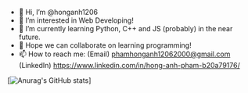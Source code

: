 - 👋 Hi, I’m @honganh1206
- 👀 I’m interested in Web Developing!
- 🌱 I’m currently learning Python, C++ and JS (probably) in the near future.
- 💞️ Hope we can collaborate on learning programming!
- 📫 How to reach me:
     (Email) phamhonganh12062000@gmail.com
     (LinkedIn) https://www.linkedin.com/in/hong-anh-pham-b20a79176/


[![Anurag's GitHub stats](https://github-readme-stats.vercel.app/api?username=honganh1206)]

<!---
honganh1206/honganh1206 is a ✨ special ✨ repository because its `README.md` (this file) appears on your GitHub profile.
You can click the Preview link to take a look at your changes.
--->
